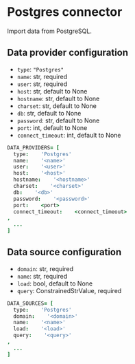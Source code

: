 # Postgres connector

Import data from PostgreSQL.

## Data provider configuration

* `type`: `"Postgres"`
* `name`: str, required
* `user`: str, required
* `host`: str, default to None
* `hostname`: str, default to None
* `charset`: str, default to None
* `db`: str, default to None
* `password`: str, default to None
* `port`: int, default to None
* `connect_timeout`: int, default to None

```coffee
DATA_PROVIDERS= [
  type:    'Postgres'
  name:    '<name>'
  user:    '<user>'
  host:    '<host>'
  hostname:    '<hostname>'
  charset:    '<charset>'
  db:    '<db>'
  password:    '<password>'
  port:    <port>
  connect_timeout:    <connect_timeout>
,
  ...
]
```


## Data source configuration

* `domain`: str, required
* `name`: str, required
* `load`: bool, default to None
* `query`: ConstrainedStrValue, required

```coffee
DATA_SOURCES= [
  type:    'Postgres'
  domain:    '<domain>'
  name:    '<name>'
  load:    '<load>'
  query:    '<query>'
,
  ...
]
```